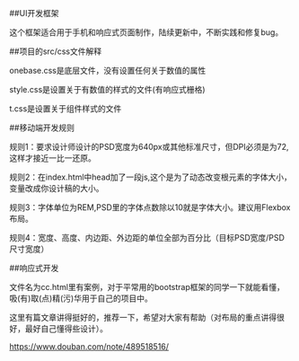 ﻿##UI开发框架

这个框架适合用于手机和响应式页面制作，陆续更新中，不断实践和修复bug。

##项目的src/css文件解释

onebase.css是底层文件，没有设置任何关于数值的属性

style.css是设置关于有数值的样式的文件(有响应式栅格)

t.css是设置关于组件样式的文件

##移动端开发规则

规则1：要求设计师设计的PSD宽度为640px或其他标准尺寸，但DPI必须是为72,这样才接近一比一还原。

规则2：在index.html中head加了一段js,这个是为了动态改变根元素的字体大小，变量改成你设计稿的大小。

规则3：字体单位为REM,PSD里的字体点数除以10就是字体大小。建议用Flexbox布局。

规则4：宽度、高度、内边距、外边距的单位全部为百分比（目标PSD宽度/PSD尺寸宽度）

##响应式开发

文件名为cc.html里有案例，对于平常用的bootstrap框架的同学一下就能看懂，吸(有)取(点)精(污)华用于自己的项目中。

这里有篇文章讲得挺好的，推荐一下，希望对大家有帮助（对布局的重点讲得很好，最好自己懂得些设计）。

https://www.douban.com/note/489518516/


